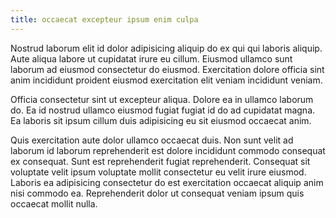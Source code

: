 ```yaml
---
title: occaecat excepteur ipsum enim culpa
---
```


Nostrud laborum elit id dolor adipisicing aliquip do ex qui qui laboris aliquip. Aute aliqua labore ut cupidatat irure eu cillum. Eiusmod ullamco sunt laborum ad eiusmod consectetur do eiusmod. Exercitation dolore officia sint anim incididunt proident eiusmod exercitation elit veniam incididunt veniam.

Officia consectetur sint ut excepteur aliqua. Dolore ea in ullamco laborum do. Ea id nostrud ullamco eiusmod fugiat fugiat id do ad cupidatat magna. Ea laboris sit ipsum cillum duis adipisicing eu sit eiusmod occaecat anim.

Quis exercitation aute dolor ullamco occaecat duis. Non sunt velit ad laborum id laborum reprehenderit est dolore incididunt commodo consequat ex consequat. Sunt est reprehenderit fugiat reprehenderit. Consequat sit voluptate velit ipsum voluptate mollit consectetur eu velit irure eiusmod. Laboris ea adipisicing consectetur do est exercitation occaecat aliquip anim nisi commodo ea. Reprehenderit dolor ut consequat veniam ipsum quis occaecat mollit nulla.